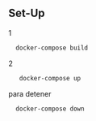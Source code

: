 ## Set-Up

1
```bash
  docker-compose build
```
2
```bash
   docker-compose up
```
para detener
```bash
  docker-compose down
```
